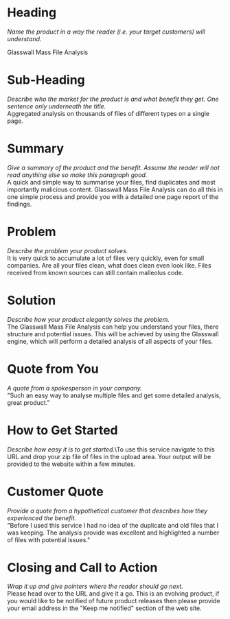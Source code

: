 # Heading
_Name the product in a way the reader (i.e. your target customers) will understand._

Glasswall Mass File Analysis

# Sub-Heading
_Describe who the market for the product is and what benefit they get. One sentence only underneath the title._\
Aggregated analysis on thousands of files of different types on a single page.

# Summary 
_Give a summary of the product and the benefit. Assume the reader will not read anything else so make this paragraph good._\
A quick and simple way to summarise your files, find duplicates and most importantly malicious content. Glasswall Mass File Analysis can do all this in one simple process and provide you with a detailed one page report of the findings. 

# Problem 
_Describe the problem your product solves._\
It is very quick to accumulate a lot of files very quickly, even for small companies. Are all your files clean, what does clean even look like. Files received from known sources can still contain malleolus code. 

# Solution 
_Describe how your product elegantly solves the problem._\
The Glasswall Mass File Analysis can help you understand your files, there structure and potential issues. This will be achieved by using the Glasswall engine, which will perform a detailed analysis of all aspects of your files. 

# Quote from You 
_A quote from a spokesperson in your company._\
"Such an easy way to analyse multiple files and get some detailed analysis, great product." 

# How to Get Started 
_Describe how easy it is to get started._\To use this service navigate to this URL and drop your zip file of files in the upload area. Your output will be provided to the website within a few minutes.

# Customer Quote 
_Provide a quote from a hypothetical customer that describes how they experienced the benefit._\
"Before I used this service I had no idea of the duplicate and old files that I was keeping. The analysis provide was excellent and highlighted a number of files with potential issues."

# Closing and Call to Action 
_Wrap it up and give pointers where the reader should go next._\
Please head over to the URL and give it a go. This is an evolving product, if you would like to be notified of future product releases then please provide your email address in the "Keep me notified" section of the web site.
